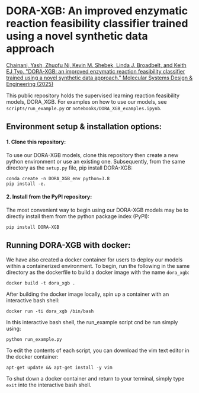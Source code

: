 # DORA-XGB: An improved enzymatic reaction feasibility classifier trained using a novel synthetic data approach

[Chainani, Yash, Zhuofu Ni, Kevin M. Shebek, Linda J. Broadbelt, and Keith EJ Tyo. "DORA-XGB: an improved enzymatic reaction feasibility classifier trained using a novel synthetic data approach." Molecular Systems Design & Engineering (2025)](https://pubs.rsc.org/en/content/articlehtml/2024/me/d4me00118d)

This public repository holds the supervised learning reaction feasibility models, DORA_XGB. For examples on how to use our models, see `scripts/run_example.py` or  `notebooks/DORA_XGB_examples.ipynb`.

## Environment setup & installation options:
#### 1. Clone this repository:
To use our DORA-XGB models, clone this repository then create a new python environment or use an existing one. Subsequently, from the same directory as the `setup.py` file, pip install DORA-XGB:
```
conda create -n DORA_XGB_env python=3.8
pip install -e.
```
#### 2. Install from the PyPI repository:
The most convenient way to begin using our DORA-XGB models may be to directly install them from the python package index (PyPI):
```
pip install DORA-XGB
```

## Running DORA-XGB with docker:
We have also created a docker container for users to deploy our models within a containerized environment. To begin, run the following in the same directory as the dockerfile to build a docker image with the name `dora_xgb`:  

`docker build -t dora_xgb .`

After building the docker image locally, spin up a container with an interactive bash shell:

`docker run -ti dora_xgb /bin/bash`

In this interactive bash shell, the run_example script cnd be run simply using:

`python run_example.py`

To edit the contents of each script, you can download the vim text editor in the docker container:

`apt-get update && apt-get install -y vim`

To shut down a docker container and return to your terminal, simply type `exit` into the interactive bash shell.
